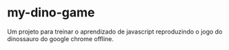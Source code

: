 # my-dino-game
Um projeto para treinar o aprendizado de javascript reproduzindo o jogo do dinossauro do google chrome offline.
